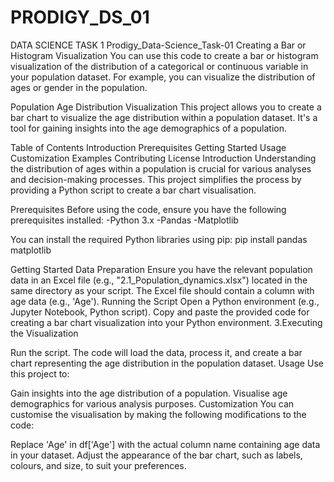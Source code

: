 # PRODIGY_DS_01
DATA SCIENCE TASK 1
Prodigy_Data-Science_Task-01
Creating a Bar or Histogram Visualization You can use this code to create a bar or histogram visualization of the distribution of a categorical or continuous variable in your population dataset. For example, you can visualize the distribution of ages or gender in the population.

Population Age Distribution Visualization
This project allows you to create a bar chart to visualize the age distribution within a population dataset. It's a tool for gaining insights into the age demographics of a population.

Table of Contents
Introduction
Prerequisites
Getting Started
Usage
Customization
Examples
Contributing
License
Introduction
Understanding the distribution of ages within a population is crucial for various analyses and decision-making processes. This project simplifies the process by providing a Python script to create a bar chart visualisation.

Prerequisites
Before using the code, ensure you have the following prerequisites installed: -Python 3.x -Pandas -Matplotlib

You can install the required Python libraries using pip: pip install pandas matplotlib

Getting Started
Data Preparation
Ensure you have the relevant population data in an Excel file (e.g., "2.1_Population_dynamics.xlsx") located in the same directory as your script.
The Excel file should contain a column with age data (e.g., 'Age').
Running the Script
Open a Python environment (e.g., Jupyter Notebook, Python script).
Copy and paste the provided code for creating a bar chart visualization into your Python environment.
3.Executing the Visualization

Run the script.
The code will load the data, process it, and create a bar chart representing the age distribution in the population dataset.
Usage
Use this project to:

Gain insights into the age distribution of a population.
Visualise age demographics for various analysis purposes.
Customization
You can customise the visualisation by making the following modifications to the code:

Replace 'Age' in df['Age'] with the actual column name containing age data in your dataset.
Adjust the appearance of the bar chart, such as labels, colours, and size, to suit your preferences.
